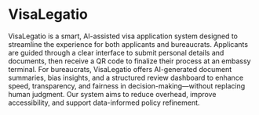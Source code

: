 # VisaLegatio

VisaLegatio is a smart, AI-assisted visa application system designed to streamline the experience for both applicants and bureaucrats. Applicants are guided through a clear interface to submit personal details and documents, then receive a QR code to finalize their process at an embassy terminal. For bureaucrats, VisaLegatio offers AI-generated document summaries, bias insights, and a structured review dashboard to enhance speed, transparency, and fairness in decision-making—without replacing human judgment. Our system aims to reduce overhead, improve accessibility, and support data-informed policy refinement.